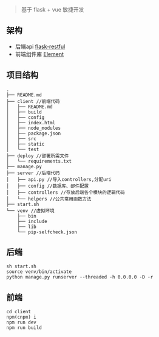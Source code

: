 > 基于 flask + vue 敏捷开发

## 架构

- 后端api [flask-restful](https://flask-restful.readthedocs.io/en/latest/)
- 前端组件库 [Element](http://element.eleme.io/)

## 项目结构

```
.
├── README.md
├── client //前端代码
│   ├── README.md
│   ├── build
│   ├── config
│   ├── index.html
│   ├── node_modules
│   ├── package.json
│   ├── src
│   ├── static
│   └── test
├── deploy //部署所需文件
│   └── requirements.txt
├── manage.py
├── server //后端代码
│   ├── api.py //导入controllers,分配uri
│   ├── config //数据库、邮件配置
│   ├── controllers //存放后端各个模块的逻辑代码
│   └── helpers //公共常用函数方法
├── start.sh
└── venv //虚拟环境
    ├── bin
    ├── include
    ├── lib
    └── pip-selfcheck.json
```
## 后端
```
sh start.sh
source venv/bin/activate
python manage.py runserver --threaded -h 0.0.0.0 -D -r
```

## 前端
```
cd client
npm(cnpm) i
npm run dev
npm run build
```

